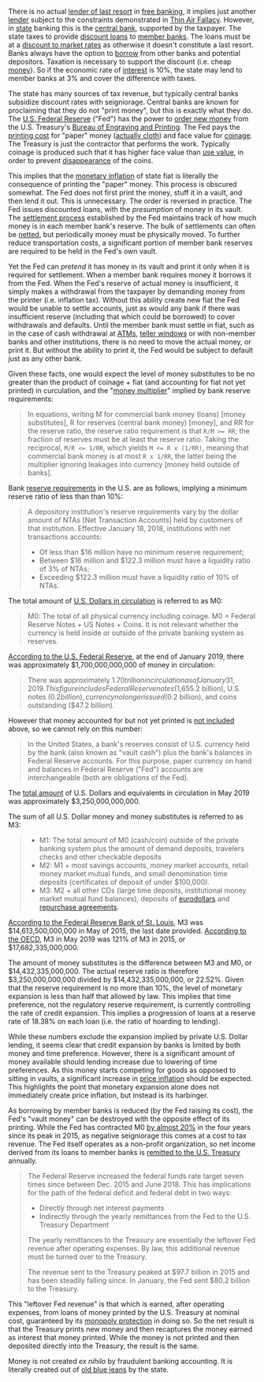 There is no actual [lender of last resort](https://en.wikipedia.org/wiki/Lender_of_last_resort) in [free banking](https://en.wikipedia.org/wiki/Free_banking), it implies just another [lender](Glossary#lend) subject to the constraints demonstrated in [Thin Air Fallacy](Thin-Air-Fallacy). However, in [state](Glossary#state) banking this is the [central bank](https://en.wikipedia.org/wiki/Central_bank), supported by the taxpayer. The state taxes to provide [discount loans](https://en.wikipedia.org/wiki/Discount_window) to [member banks](https://en.wikipedia.org/wiki/Structure_of_the_Federal_Reserve_System#Member_Banks). The loans must be at a [discount to market rates](https://www.frbdiscountwindow.org/pages/discount-rates/current-discount-rates) as otherwise it doesn't constitute a last resort. Banks always have the option to [borrow](Glossary#borrow) from other banks and potential depositors. Taxation is necessary to support the discount (i.e. cheap [money](Money-Taxonomy)). So if the economic rate of [interest](Glossary#interest) is 10%, the state may lend to member banks at 3% and cover the difference with taxes.

The state has many sources of tax revenue, but typically central banks subsidize discount rates with seigniorage. Central banks are known for proclaiming that they do not "print money", but this is exactly what they do. The [U.S. Federal Reserve](https://en.wikipedia.org/wiki/Federal_Reserve) ("Fed") has the power to [order new money](https://www.newyorkfed.org/aboutthefed/fedpoint/fed01.html) from the U.S. Treasury's [Bureau of Engraving and Printing](https://www.moneyfactory.gov). The Fed pays the [printing cost](https://www.federalreserve.gov/faqs/currency_12771.htm) for "paper" money ([actually cloth](https://www.moneyfactory.gov/hmimpaperandink.html)) and face value for [coinage](https://en.wikipedia.org/wiki/Coin). The Treasury is just the contractor that performs the work. Typically coinage is produced such that it has higher face value than [use value](https://en.wikipedia.org/wiki/Use_value), in order to prevent [disappearance](https://en.wikipedia.org/wiki/Gresham%27s_law) of the coins.

This implies that the [monetary inflation](https://en.wikipedia.org/wiki/Monetary_inflation) of state fiat is literally the consequence of printing the "paper" money. This process is obscured somewhat. The Fed does not first print the money, stuff it in a vault, and then lend it out. This is unnecessary. The order is reversed in practice. The Fed issues discounted loans, with the *presumption* of money in its vault. The [settlement process](https://en.wikipedia.org/wiki/Fedwire) established by the Fed maintains track of how much money is in each member bank's reserve. The bulk of settlements can often be [netted](https://en.wikipedia.org/wiki/Set-off_(law)#Close_out_netting), but periodically money must be physically moved. To further reduce transportation costs, a significant portion of member bank reserves are required to be held in the Fed's own vault.

Yet the Fed can *pretend* it has money in its vault and print it only when it is required for settlement. When a member bank requires money it borrows it from the Fed. When the Fed's reserve of actual money is insufficient, it simply makes a withdrawal from the taxpayer by demanding money from the printer (i.e. inflation tax). Without this ability create new fiat the Fed would be unable to settle accounts, just as would any bank if there was insufficient reserve (including that which could be borrowed) to cover withdrawals and defaults. Until the member bank must settle in fiat, such as in the case of cash withdrawal at [ATMs](https://en.wikipedia.org/wiki/Automated_teller_machine), [teller windows](https://en.wikipedia.org/wiki/Bank_teller) or with non-member banks and other institutions, there is no need to move the actual money, or print it. But without the ability to print it, the Fed would be subject to default just as any other bank. 

Given these facts, one would expect the level of money substitutes to be no greater than the product of coinage + fiat (and accounting for fiat not yet printed) in curculation, and the "[money multiplier](https://en.wikipedia.org/wiki/Money_multiplier)" implied by bank reserve requirements:

> In equations, writing M for commercial bank money (loans) [money substitutes], R for reserves (central bank money) [money], and RR for the reserve ratio, the reserve ratio requirement is that `R/M >= RR`; the fraction of reserves must be at least the reserve ratio. Taking the reciprocal, `M/R <= 1/RR`, which yields `M <= R x (1/RR)`, meaning that commercial bank money is at most `R x 1/RR`, the latter being the multiplier ignoring leakages into currency [money held outside of banks].

Bank [reserve requirements](https://en.wikipedia.org/wiki/Reserve_requirement#United_States) in the U.S. are as follows, implying a minimum reserve ratio of less than than 10%:

> A depository institution's reserve requirements vary by the dollar amount of NTAs [Net Transaction Accounts] held by customers of that institution. Effective January 18, 2018, institutions with net transactions accounts:
>
> * Of less than $16 million have no minimum reserve requirement;
> * Between $16 million and $122.3 million must have a liquidity ratio of 3% of NTAs;
> * Exceeding $122.3 million must have a liquidity ratio of 10% of NTAs.

The total amount of [U.S. Dollars in circulation](https://en.wikipedia.org/wiki/Money_supply#United_States) is referred to as M0:

> M0: The total of all physical currency including coinage. M0 = Federal Reserve Notes + US Notes + Coins. It is not relevant whether the currency is held inside or outside of the private banking system as reserves.

[According to the U.S. Federal Reserve](https://www.federalreserve.gov/faqs/currency_12773.htm), at the end of January 2019, there was approximately $1,700,000,000,000 of money in circulation:

> There was approximately $1.70 trillion in circulation as of January 31, 2019. This figure includes Federal Reserve notes ($1,655.2 billion), U.S. notes ($0.2 billion), currency no longer issued ($0.2 billion), and coins outstanding ($47.2 billion).

However that money accounted for but not yet printed is [not included](https://en.wikipedia.org/wiki/Money_supply#United_States) above, so we cannot rely on this number: 

> In the United States, a bank's reserves consist of U.S. currency held by the bank (also known as "vault cash") plus the bank's balances in Federal Reserve accounts. For this purpose, paper currency on hand and balances in Federal Reserve ("Fed") accounts are interchangeable (both are obligations of the Fed).

The [total amount](https://tradingeconomics.com/united-states/money-supply-m0) of U.S. Dollars and equivalents in circulation in May 2019 was approximately $3,250,000,000,000.

The sum of all U.S. Dollar money and money substitutes is referred to as M3:

> * M1: The total amount of M0 (cash/coin) outside of the private banking system plus the amount of demand deposits, travelers checks and other checkable deposits
> * M2: M1 + most savings accounts, money market accounts, retail money market mutual funds, and small denomination time deposits (certificates of deposit of under $100,000).
> * M3: M2 + all other CDs (large time deposits, institutional money market mutual fund balances), deposits of [eurodollars](https://en.wikipedia.org/wiki/Eurodollar) and [repurchase agreements](https://en.wikipedia.org/wiki/Repurchase_agreement).

[According to the Federal Reserve Bank of St. Louis](https://fred.stlouisfed.org/series/MABMM301USM189S), M3 was $14,613,500,000,000 in May of 2015, the last date provided. [According to the OECD](https://data.oecd.org/money/broad-money-m3.htm), M3 in May 2019 was 121% of M3 in 2015, or $17,682,335,000,000.

The amount of money substitutes is the difference between M3 and M0, or $14,432,335,000,000. The actual reserve ratio is therefore $3,250,000,000,000 divided by $14,432,335,000,000, or 22.52%. Given that the reserve requirement is no more than 10%, the level of monetary expansion is less than half that allowed by law. This implies that time preference, not the regulatory reserve requirement, is currently controlling the rate of credit expansion. This implies a progression of loans at a reserve rate of 18.38% on each loan (i.e. the ratio of hoarding to lending).

While these numbers exclude the expansion implied by private U.S. Dollar lending, it seems clear that credit expansion by banks is limited by both money and time preference. However, there is a significant amount of money available should lending increase due to lowering of time preferences. As this money starts competing for goods as opposed to sitting in vaults, a significant increase in [price inflation](https://en.wikipedia.org/wiki/Inflation) should be expected. This highlights the point that monetary expansion alone does not immediately create price inflation, but instead is its harbinger.

As borrowing by member banks is reduced (by the Fed raising its cost), the Fed's "vault money" can be destroyed with the opposite effect of its printing. While the Fed has contracted M0 [by almost 20%](https://tradingeconomics.com/united-states/money-supply-m0) in the four years since its peak in 2015, as negative seigniorage this comes at a cost to tax revenue. The Fed itself operates as a non-profit organization, so net income derived from its loans to member banks is [remitted to the U.S. Treasury](https://www.stlouisfed.org/on-the-economy/2018/september/fed-payments-treasury-rising-interest-rates) annually.

> The Federal Reserve increased the federal funds rate target seven times since between Dec. 2015 and June 2018. This has implications for the path of the federal deficit and federal debt in two ways:
> 
> * Directly through net interest payments
> * Indirectly through the yearly remittances from the Fed to the U.S. Treasury Department
>
>The yearly remittances to the Treasury are essentially the leftover Fed revenue after operating expenses. By law, this additional revenue must be turned over to the Treasury.
> 
>The revenue sent to the Treasury peaked at $97.7 billion in 2015 and has been steadily falling since. In January, the Fed sent $80.2 billion to the Treasury.

This "leftover Fed revenue" is that which is earned, after operating expenses, from loans of money printed by the U.S. Treasury at nominal cost, guaranteed by its [monopoly protection](https://en.wikipedia.org/wiki/Counterfeit) in doing so. So the net result is that the Treasury prints new money and then recaptures the money earned as interest that money printed. While the money is not printed and then deposited directly into the Treasury, the result is the same.

Money is not created *ex nihilo* by fraudulent banking accounting. It is literally created out of [old blue jeans](https://www.washingtonpost.com/news/wonk/wp/2013/12/16/how-tight-jeans-almost-ruined-americas-money) by the state.